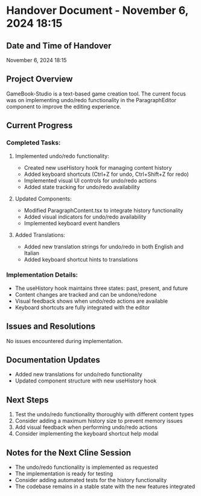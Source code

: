 # Handover Document - November 6, 2024 18:15

## Date and Time of Handover
November 6, 2024 18:15

## Project Overview
GameBook-Studio is a text-based game creation tool. The current focus was on implementing undo/redo functionality in the ParagraphEditor component to improve the editing experience.

## Current Progress
### Completed Tasks:
1. Implemented undo/redo functionality:
   - Created new useHistory hook for managing content history
   - Added keyboard shortcuts (Ctrl+Z for undo, Ctrl+Shift+Z for redo)
   - Implemented visual UI controls for undo/redo actions
   - Added state tracking for undo/redo availability

2. Updated Components:
   - Modified ParagraphContent.tsx to integrate history functionality
   - Added visual indicators for undo/redo availability
   - Implemented keyboard event handlers

3. Added Translations:
   - Added new translation strings for undo/redo in both English and Italian
   - Added keyboard shortcut hints to translations

### Implementation Details:
- The useHistory hook maintains three states: past, present, and future
- Content changes are tracked and can be undone/redone
- Visual feedback shows when undo/redo actions are available
- Keyboard shortcuts are fully integrated with the editor

## Issues and Resolutions
No issues encountered during implementation.

## Documentation Updates
- Added new translations for undo/redo functionality
- Updated component structure with new useHistory hook

## Next Steps
1. Test the undo/redo functionality thoroughly with different content types
2. Consider adding a maximum history size to prevent memory issues
3. Add visual feedback when performing undo/redo actions
4. Consider implementing the keyboard shortcut help modal

## Notes for the Next Cline Session
- The undo/redo functionality is implemented as requested
- The implementation is ready for testing
- Consider adding automated tests for the history functionality
- The codebase remains in a stable state with the new features integrated
